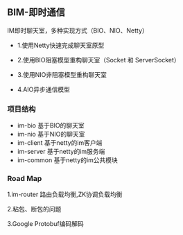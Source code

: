 ## BIM-即时通信

IM即时聊天室，多种实现方式（BIO、NIO、Netty）

- 1.使用Netty快速完成聊天室原型

- 2.使用BIO阻塞模型重构聊天室（Socket 和 ServerSocket）

- 3.使用NIO非阻塞模型重构聊天室

- 4.AIO异步通信模型

### 项目结构

- im-bio 基于BIO的聊天室
- im-nio 基于NIO的聊天室
- im-client 基于netty的im客户端
- im-server 基于netty的im服务端
- im-common 基于netty的im公共模块

### Road Map

1.im-router 路由负载均衡,ZK协调负载均衡

2.粘包、断包的问题

3.Google Protobuf编码解码